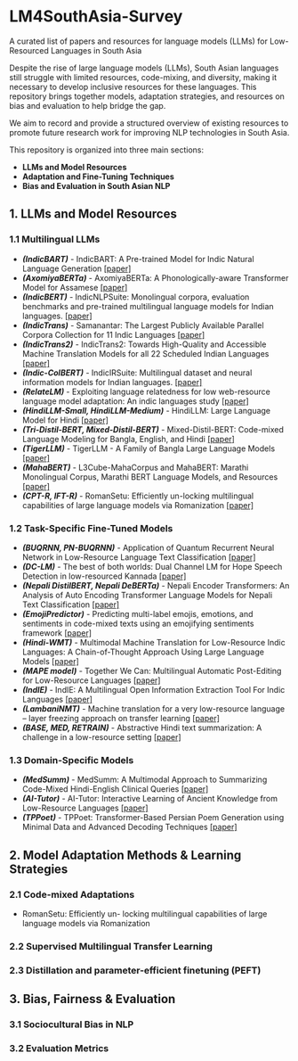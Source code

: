 # LM4SouthAsia-Survey
A curated list of papers and resources for language models (LLMs) for Low-Resourced Languages in South Asia

Despite the rise of large language models (LLMs), South Asian languages still struggle with limited resources, code-mixing, and diversity, making it necessary to develop inclusive resources for these languages. This repository brings together models, adaptation strategies, and resources on bias and evaluation to help bridge the gap. 

We aim to record and provide a structured overview of existing resources to promote future research work for improving NLP technologies in South Asia.  

This repository is organized into three main sections:

- **LLMs and Model Resources**
- **Adaptation and Fine-Tuning Techniques**
- **Bias and Evaluation in South Asian NLP**


## 1.  LLMs and Model Resources

### 1.1  Multilingual LLMs
- ***(IndicBART)*** - IndicBART: A Pre-trained Model for Indic Natural Language Generation [[paper]](https://aclanthology.org/2022.findings-acl.145.pdf)
- ***(AxomiyaBERTa)*** - AxomiyaBERTa: A Phonologically-aware Transformer Model for Assamese [[paper]](https://aclanthology.org/2023.findings-acl.739.pdf)
- ***(IndicBERT)*** - IndicNLPSuite: Monolingual corpora, evaluation benchmarks and pre-trained multilingual language models for Indian languages. [[paper]](https://aclanthology.org/2020.findings-emnlp.445.pdf)
- ***(IndicTrans)*** - Samanantar: The Largest Publicly Available Parallel Corpora Collection for 11 Indic Languages [[paper]](https://aclanthology.org/2022.tacl-1.9.pdf)
- ***(IndicTrans2)*** - IndicTrans2: Towards High-Quality and Accessible Machine Translation Models for all 22 Scheduled Indian Languages [[paper]](https://arxiv.org/pdf/2305.16307)
- ***(Indic-ColBERT)*** - IndicIRSuite: Multilingual dataset and neural information models for Indian languages. [[paper]](https://aclanthology.org/2024.acl-short.46.pdf)
- ***(RelateLM)*** - Exploiting language relatedness for low web-resource language model adaptation: An indic languages study [[paper]](https://aclanthology.org/2021.acl-long.105.pdf)
- ***(HindiLLM-Small, HindiLLM-Medium)*** - HindiLLM: Large Language Model for Hindi [[paper]](https://arxiv.org/pdf/2412.20357)
- ***(Tri-Distil-BERT, Mixed-Distil-BERT)*** - Mixed-Distil-BERT: Code-mixed Language Modeling for Bangla, English, and Hindi [[paper]](https://arxiv.org/pdf/2309.10272v2)
- ***(TigerLLM)*** - TigerLLM - A Family of Bangla Large Language Models [[paper]](https://arxiv.org/pdf/2503.10995)
- ***(MahaBERT)*** - L3Cube-MahaCorpus and MahaBERT: Marathi Monolingual Corpus, Marathi BERT Language Models, and Resources [[paper]](https://aclanthology.org/2022.wildre-1.17.pdf)
- ***(CPT-R, IFT-R)*** - RomanSetu: Efficiently un-locking multilingual capabilities of large language models via Romanization [[paper]](https://aclanthology.org/2024.acl-long.833.pdf)

  
### 1.2  Task-Specific Fine-Tuned Models
- ***(BUQRNN, PN-BUQRNN)*** - Application of Quantum Recurrent Neural Network in Low-Resource Language Text Classification [[paper]](https://ieeexplore.ieee.org/stamp/stamp.jsp?tp=&arnumber=10461108)
- ***(DC-LM)*** - The best of both worlds: Dual Channel LM for Hope Speech Detection in low-resourced Kannada [[paper]](https://aclanthology.org/2022.ltedi-1.14.pdf)
- ***(Nepali DistilBERT, Nepali DeBERTa)*** - Nepali Encoder Transformers: An Analysis of Auto Encoding Transformer Language Models for Nepali Text Classification [[paper]](https://aclanthology.org/2022.sigul-1.14.pdf)
- ***(EmojiPredictor)*** - Predicting multi-label emojis, emotions, and sentiments in code-mixed texts using an emojifying sentiments framework [[paper]](https://www.nature.com/articles/s41598-024-58944-5)
- ***(Hindi-WMT)*** - Multimodal Machine Translation for Low-Resource Indic Languages: A Chain-of-Thought Approach Using Large Language Models [[paper]](https://aclanthology.org/2024.wmt-1.79.pdf)
- ***(MAPE model)*** - Together We Can: Multilingual Automatic Post-Editing for Low-Resource Languages [[paper]](https://aclanthology.org/2024.findings-emnlp.634.pdf)
- ***(IndIE)*** - IndIE: A Multilingual Open Information Extraction Tool For Indic Languages [[paper]](https://aclanthology.org/2023.findings-ijcnlp.28.pdf)
- ***(LambaniNMT)*** - Machine translation for a very low-resource language – layer freezing approach on transfer learning [[paper]](https://aclanthology.org/2022.loresmt-1.7.pdf)
- ***(BASE, MED, RETRAIN)*** - Abstractive Hindi text summarization: A challenge in a low-resource setting [[paper]](https://aclanthology.org/2023.icon-1.58.pdf)

  
### 1.3  Domain-Specific Models
- ***(MedSumm)*** - MedSumm: A Multimodal Approach to Summarizing Code-Mixed Hindi-English Clinical Queries [[paper]](https://arxiv.org/pdf/2401.01596)
- ***(AI-Tutor)*** - AI-Tutor: Interactive Learning of Ancient Knowledge from Low-Resource Languages [[paper]](https://aclanthology.org/2024.wat-1.5.pdf)
- ***(TPPoet)*** - TPPoet: Transformer-Based Persian Poem Generation using Minimal Data and Advanced Decoding Techniques [[paper]](https://arxiv.org/pdf/2312.02125)


## 2.  Model Adaptation Methods & Learning Strategies

### 2.1  Code-mixed Adaptations
- RomanSetu: Efficiently un- locking multilingual capabilities of large language models via Romanization


### 2.2  Supervised Multilingual Transfer Learning


### 2.3  Distillation and parameter-efficient finetuning (PEFT)

## 3.  Bias, Fairness & Evaluation

### 3.1  Sociocultural Bias in NLP
### 3.2  Evaluation Metrics
